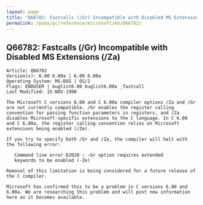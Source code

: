 ```yaml
---
layout: page
title: "Q66782: Fastcalls (/Gr) Incompatible with Disabled MS Extensions (/Za)"
permalink: /pubs/pc/reference/microsoft/kb/Q66782/
---
```


## Q66782: Fastcalls (/Gr) Incompatible with Disabled MS Extensions (/Za)

	Article: Q66782
	Version(s): 6.00 6.00a | 6.00 6.00a
	Operating System: MS-DOS | OS/2
	Flags: ENDUSER | buglist6.00 buglist6.00a _fastcall
	Last Modified: 15-NOV-1990
	
	The Microsoft C versions 6.00 and C 6.00a compiler options /Za and /Gr
	are not currently compatible. /Gr enables the register calling
	convention for passing function parameters in registers, and /Za
	disables Microsoft-specific extensions to the C language. In C 6.00
	and C 6.00a, the register calling convention relies on Microsoft
	extensions being enabled (/Ze).
	
	If you try to specify both /Gr and /Za, the compiler will halt with
	the following error:
	
	   Command line error D2020 : -Gr option requires extended
	   keywords to be enabled (-Ze)
	
	Removal of this limitation is being considered for a future release of
	the C compiler.
	
	Microsoft has confirmed this to be a problem in C versions 6.00 and
	6.00a. We are researching this problem and will post new information
	here as it becomes available.
